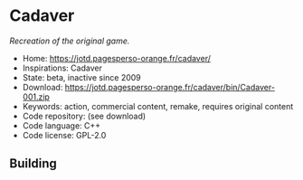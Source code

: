 # Cadaver

_Recreation of the original game._

- Home: https://jotd.pagesperso-orange.fr/cadaver/
- Inspirations: Cadaver
- State: beta, inactive since 2009
- Download: https://jotd.pagesperso-orange.fr/cadaver/bin/Cadaver-001.zip
- Keywords: action, commercial content, remake, requires original content
- Code repository: (see download)
- Code language: C++
- Code license: GPL-2.0

## Building
